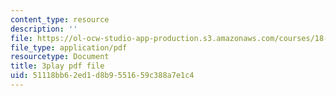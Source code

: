 ```yaml
---
content_type: resource
description: ''
file: https://ol-ocw-studio-app-production.s3.amazonaws.com/courses/18-01sc-single-variable-calculus-fall-2010/51118bb62ed1d8b9551659c388a7e1c4_al2lzKq4o5E.pdf
file_type: application/pdf
resourcetype: Document
title: 3play pdf file
uid: 51118bb6-2ed1-d8b9-5516-59c388a7e1c4
---
```

